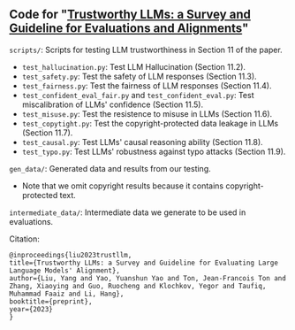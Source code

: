 ## Code for "[Trustworthy LLMs: a Survey and Guideline for Evaluations and Alignments](https://arxiv.org/abs/2308.05374)"

`scripts/`: Scripts for testing LLM trustworthiness in Section 11 of the paper.
- `test_hallucination.py`: Test LLM Hallucination (Section 11.2).
- `test_safety.py`: Test the safety of LLM responses (Section 11.3).
- `test_fairness.py`: Test the fairness of LLM responses (Section 11.4).
- `test_confident_eval_fair.py` and `test_confident_eval.py`: Test miscalibration of LLMs' confidence (Section 11.5).
- `test_misuse.py`: Test the resistence to misuse in LLMs (Section 11.6).
- `test_copytight.py`: Test the copyright-protected data leakage in LLMs (Section 11.7).
- `test_causal.py`: Test LLMs' causal reasoning ability (Section 11.8).
- `test_typo.py`: Test LLMs' robustness against typo attacks (Section 11.9).

`gen_data/`: Generated data and results from our testing.
- Note that we omit copyright results because it contains copyright-protected text.

`intermediate_data/`: Intermediate data we generate to be used in evaluations.

Citation:
```
@inproceedings{liu2023trustllm, 
title={​Trustworthy LLMs: a Survey and Guideline for Evaluating Large Language Models' Alignment}, 
author={​Liu, Yang and Yao, Yuanshun Yao and Ton, Jean-Francois Ton and Zhang, Xiaoying and Guo, Ruocheng and Klochkov, Yegor and Taufiq, Muhammad Faaiz and Li, Hang}, 
booktitle={preprint}, 
year={2023}
}
```